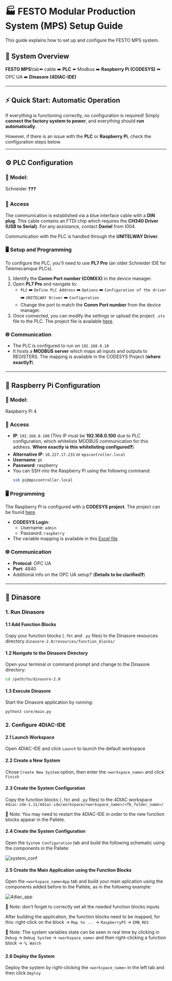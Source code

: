 # 🏭 FESTO Modular Production System (MPS) Setup Guide 

This guide explains how to set up and configure the FESTO MPS system.

## 📌 System Overview

**FESTO MPS**\tab⬅️ cable ➡️  **PLC**  ⬅️ Modbus ➡️  **Raspberry Pi (CODESYS)**  ⬅️ OPC UA ➡️  **Dinasore (4DIAC-IDE)**

---

## ⚡ Quick Start: Automatic Operation

If everything is functioning correctly, no configuration is required! Simply **connect the factory system to power**, and everything should **run automatically**.

However, if there is an issue with the **PLC** or **Raspberry Pi**, check the configuration steps below.

---

## ⚙️ PLC Configuration

### 🔲 Model: 

Schneider ❓❓❓

### 🔐 Access

The communication is established via a blue interface cable with a **DIN plug**. This cable contains an FTDI chip which requires the **CH340 Driver (USB to Serial)**. For any assistance, contact **Daniel** from I004.

Communication with the PLC is handled through the **UNITELWAY Driver**.

### 🖥️ Setup and Programming 

To configure the PLC, you'll need to use **PL7 Pro** (an older Schneider IDE for Telemecanique PLCs).

1. Identify the **Comm Port number (COMXX)** in the device manager.
2. Open **PL7 Pro** and navigate to:
   - `PLC` ➡️ `Define PLC Address` ➡️ `Options` ➡️ `Configuration of the driver` ➡️ `UNITELWAY Driver` ➡️ `Configuration`
   - Change the port to match the **Comm Port number** from the device manager.
3. Once connected, you can modify the settings or upload the project `.stx` file to the PLC. The project file is available [here](https://github.com/DIGI2-FEUP/TF4iM/blob/main/plc/FactorisDemoPLC.stx).

### 🌐 Communication 
- The PLC is configured to run on `192.168.0.10`
- It hosts a **MODBUS server** which maps all inputs and outputs to REGISTERS. The mapping is available in the CODESYS Project (**where exactly❓**).

---

## 🍓 Raspberry Pi Configuration

### 🔲 Model: 

Raspberry Pi 4

### 🔐 Access
- **IP**: `192.168.0.100` (This IP must be **192.168.0.100** due to PLC configuration, which whitelists MODBUS communication for this address. **Where exactly is this whitelisting configured❓**)
- **Alternative IP**: `10.227.17.233` or `mpscontroller.local`
- **Username**: pi
- **Password**: raspberry
- You can SSH into the Raspberry Pi using the following command:
   ```bash
   ssh pi@mpscontroller.local
   ```

### 🖥️ Programming
The Raspberry Pi is configured with a **CODESYS project**. The project can be found [here](https://github.com/DIGI2-FEUP/TF4iM/blob/main/controller/factorisDemoController.project).

- **CODESYS Login**: 
  - Username: `admin`
  - Password: `raspberry`
- The variable mapping is available in this [Excel file](https://github.com/DIGI2-FEUP/TF4iM/blob/main/festo/Mapeamento_IOs.xlsx).

### 🌐 Communication 
- **Protocol**: OPC UA
- **Port**: 4840
- Additional info on the OPC UA setup? (**Details to be clarified❓**)

---

## 🦖 Dinasore

### 1. Run Dinasore

#### 1.1 Add Function Blocks

Copy your function blocks (`.fbt` and `.py` files) to the Dinasore resources directory `dinasore-2.0/resources/function_blocks/`

#### 1.2 Navigate to the Dinasore Directory

Open your terminal or command prompt and change to the Dinasore directory:

 ```bash
 cd /path/to/dinasore-2.0
 ```

#### 1.3 Execute Dinasore

Start the Dinasore application by running:

 ```bash
 python3 core/main.py
 ```

### 2. Configure 4DIAC-IDE

#### 2.1 Launch Workspace

Open 4DIAC-IDE and click `Launch` to launch the default workspace

#### 2.2 Create a New System

Chose `Create New System` option, then enter the `<workspace_name>` and click `Finish`

#### 2.3 Create the System Configuration

Copy the function blocks (`.fbt` and `.py` files) to the 4DIAC workspace `4diac-ide-1.11/4diac-ide/workspace/<workspace_name>/<fb_folder_name>/`

📝 Note: You may need to restart the 4DIAC-IDE in order to the new function blocks appear in the Pallete.

#### 2.4 Create the System Configuration

Open the `System Configuration` tab and build the following schematic using the components in the Pallete:

![system_conf](https://github.com/user-attachments/assets/3a492057-6bf1-4bc0-9926-caf9315dd2d5)

#### 2.5 Create the Main Application using the Function Blocks

Open the `<workspace_name>App` tab and build your main aplication using the components added before to the Pallete, as in the following example:

![4diac_app](https://github.com/user-attachments/assets/ef5c3480-b41e-45a0-a6a5-b69ba3656515)

📝 Note: don't forget to correctly set all the needed function blocks inputs

After building the application, the function blocks need to be mapped, for this: right-click on the block -> `Map to ...` -> `RaspberryPI` -> `EMB_RES`

📝 Note: The system variables state can be seen in real time by clicking in `Debug` -> `Debug System` -> `<workspace_name>` and then right-clicking a function block -> `🔍 Watch`

#### 2.6 Deploy the System

Deploy the system by right-clicking the `<workspace_name>` in the left tab and then click `Deploy`
